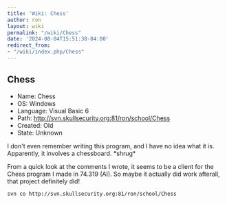```yaml
---
title: 'Wiki: Chess'
author: ron
layout: wiki
permalink: "/wiki/Chess"
date: '2024-08-04T15:51:38-04:00'
redirect_from:
- "/wiki/index.php/Chess"
---
```


## Chess

-   Name: Chess
-   OS: Windows
-   Language: Visual Basic 6
-   Path: <http://svn.skullsecurity.org:81/ron/school/Chess>
-   Created: Old
-   State: Unknown

I don\'t even remember writing this program, and I have no idea what it is. Apparently, it involves a chessboard. \*shrug\*

From a quick look at the comments I wrote, it seems to be a client for the Chess program I made in 74.319 (AI). So maybe it actually did work afterall, that project definitely did!

    svn co http://svn.skullsecurity.org:81/ron/school/Chess
